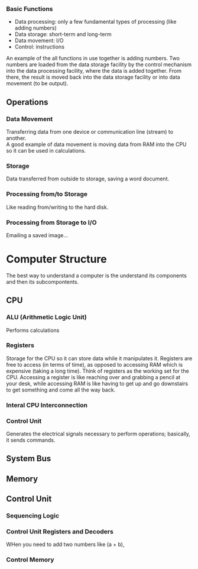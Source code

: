 ### Basic Functions
- Data processing: only a few fundamental types of processing (like adding numbers)
- Data storage: short-term and long-term
- Data movement: I/O
- Control: instructions

An example of the all functions in use together is adding numbers. Two numbers are loaded from the data storage facility by the control mechanism into the data processing
facility, where the data is added together. From there, the result is moved back into the data storage facility or into data movement (to be output).

## Operations

### Data Movement
Transferring data from one device or communication line (stream) to another. <br />
A good example of data movement is moving data from RAM into the CPU so it can be used in calculations.

### Storage
Data transferred from outside to storage, saving a word document.

### Processing from/to Storage
Like reading from/writing to the hard disk.

### Processing from Storage to I/O
Emailing a saved image...


# Computer Structure
The best way to understand a computer is the understand its components and then its subcompontents.

## CPU

### ALU (Arithmetic Logic Unit)
Performs calculations

### Registers
Storage for the CPU so it can store data while it manipulates it. Registers are free to access (in terms of time), as opposed to accessing RAM which is expensive (taking a long 
time). Think of registers as the working set for the CPU. Accessing a register is like reaching over and grabbing a pencil at your desk, while accessing RAM is like having
to get up and go downstairs to get something and come all the way back.

### Interal CPU Interconnection

### Control Unit
Generates the electrical signals necessary to perform operations; basically, it sends commands.

## System Bus

## Memory

## Control Unit

### Sequencing Logic

### Control Unit Registers and Decoders
WHen you need to add two numbers like (a + b), 

### Control Memory
